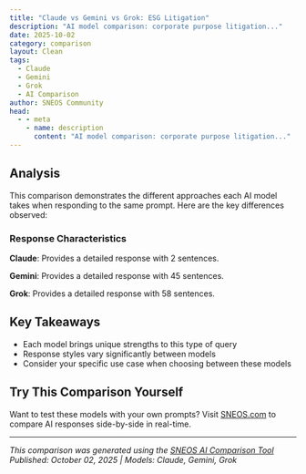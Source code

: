 ```yaml
---
title: "Claude vs Gemini vs Grok: ESG Litigation"
description: "AI model comparison: corporate purpose litigation..."
date: 2025-10-02
category: comparison
layout: Clean
tags:
  - Claude
  - Gemini
  - Grok
  - AI Comparison
author: SNEOS Community
head:
  - - meta
    - name: description
      content: "AI model comparison: corporate purpose litigation..."
---
```


<ChatComparison
  title="Claude vs Gemini vs Grok: ESG Litigation"
  prompt="corporate purpose litigation"
  :responses='{
    "Claude": "Corporate purpose litigation refers to legal disputes involving whether a corporation\u0027s actions align with its stated purpose, mission, or the interests it\u0027s legally bound to serve. Here are the key aspects:\n\n## Types of Corporate Purpose Litigation\n\n**Traditional Shareholder Primacy Cases**\n- Breach of fiduciary duty claims\n- Challenges to management decisions that don\u0027t maximize shareholder value\n- Derivative suits alleging mismanagement\n\n**Stakeholder-Oriented Disputes**\n- Cases involving benefit corporations (B-Corps)\n- Litigation over ESG (Environmental, Social, Governance) initiatives\n- Disputes about corporate social responsibility commitments\n\n## Key Legal Frameworks\n\n**Business Judgment Rule**\n- Protects directors\u0027 decisions made in good faith\n- Creates presumption that actions serve corporate purpose\n- Can be rebutted by showing conflicts of interest or gross negligence\n\n**Fiduciary Duties**\n- Duty of care and loyalty to shareholders\n- Evolving interpretations for stakeholder-governed entities\n- Balancing competing interests\n\n## Emerging Trends\n\n**Stakeholder Capitalism**\n- Growing acceptance of broader corporate purposes\n- Legal protection for considering non-shareholder interests\n- State laws enabling benefit corporation structures\n\n**ESG-Related Litigation**\n- Challenges to climate commitments\n- Disputes over diversity initiatives\n- Greenwashing and purpose-washing claims\n\n## Notable Case Areas\n\n- Executive compensation disputes\n- M\u0026A transactions and fairness\n- Corporate political spending\n- Environmental and social impact decisions\n\nWould you like me to elaborate on any particular aspect of corporate purpose litigation?",
    "Gemini": "Corporate purpose litigation is a burgeoning area of law that focuses on challenging corporate decisions and actions based on their alignment (or lack thereof) with a broader corporate purpose beyond simply maximizing shareholder value. It\u0027s a relatively new and evolving field, and there\u0027s no single, universally accepted definition or body of law governing it.  However, here\u0027s a breakdown of the key aspects:\n\n**Core Concepts:**\n\n*   **Corporate Purpose:** The fundamental reason for a corporation\u0027s existence, its mission, and the value it aims to create for society, not just for shareholders.  It\u0027s broader than just profit maximization.  Examples include environmental sustainability, social justice, ethical sourcing, community development, and innovation.\n*   **Stakeholder Capitalism:** A belief that corporations should consider the interests of all stakeholders (employees, customers, suppliers, communities, and the environment) in their decision-making, not just shareholders. This is often a guiding principle behind corporate purpose litigation.\n*   **Fiduciary Duty:**  Historically, corporate directors and officers have a fiduciary duty to act in the best interests of the corporation, which has traditionally been interpreted as maximizing shareholder value. Corporate purpose litigation challenges whether that interpretation is the *only* valid one, especially when a clearly defined corporate purpose is at stake.\n*   **Business Judgment Rule:**  A legal doctrine that protects directors and officers from liability for business decisions made in good faith, with due care, and on an informed basis, even if those decisions turn out to be unsuccessful.  Corporate purpose litigation often attempts to argue that the business judgment rule should not apply when a decision clearly violates a stated corporate purpose.\n\n**Types of Corporate Purpose Litigation:**\n\nWhile still evolving, here are some emerging categories:\n\n*   **Breach of Fiduciary Duty Claims:**  Shareholders suing directors and officers, alleging they breached their fiduciary duties by failing to adhere to the corporation\u0027s stated purpose. For example, a lawsuit alleging that a company with a stated commitment to environmental sustainability took actions that knowingly caused significant environmental damage.\n*   **Disclosure-Based Claims:**  Lawsuits alleging that a corporation misled investors or the public about its commitment to a specific purpose.  This might involve greenwashing allegations, where a company makes false or misleading claims about its environmental performance.\n*   **Contractual Claims:**  Lawsuits based on promises made in contracts (e.g., supply chain agreements, financing agreements) that incorporate specific corporate purpose-related commitments.\n*   **Derivative Suits:**  Lawsuits brought by shareholders on behalf of the corporation itself, alleging that the corporation\u0027s actions are harming its long-term interests by violating its stated purpose.\n*   **Challenging Corporate Charters:** In some jurisdictions, stakeholders may challenge the corporate charter itself if it is argued that the corporation is not fulfilling its stated purpose.\n\n**Key Challenges and Considerations:**\n\n*   **Defining \u0022Corporate Purpose\u0022:** A major challenge is establishing a clear and legally enforceable definition of corporate purpose.  Vague or aspirational statements of purpose are less likely to be the basis of successful litigation.\n*   **Causation and Damages:**  Plaintiffs must prove that the challenged corporate actions directly caused harm, either to the corporation itself or to the plaintiff stakeholders.  Quantifying damages can also be difficult.\n*   **Balancing Stakeholder Interests:** Courts must grapple with the difficult task of balancing the interests of different stakeholders, particularly when those interests conflict.\n*   **Jurisdictional Variations:** Corporate law varies from state to state (in the U.S.) and from country to country.  The legal landscape for corporate purpose litigation will therefore vary depending on the jurisdiction.\n*   **Impact on Corporate Governance:**  Corporate purpose litigation could potentially shift the balance of power within corporations, giving greater weight to the interests of non-shareholder stakeholders.\n*   **Business Judgement Rule:** It\u0027s a very high legal bar to overcome and will protect most corporate decisions.\n*   **Standing:**  Establishing that the plaintiff has the right to sue (i.e., \u0022standing\u0022) can be difficult, especially for non-shareholder stakeholders.\n\n**Examples and Developments:**\n\n*   **ClientEarth:** A prominent environmental law organization that has brought lawsuits against corporate directors in the UK, alleging breaches of fiduciary duty related to climate change risks.  Although these cases have not yet resulted in victories on the merits, they have raised awareness of the legal risks associated with climate inaction.\n*   **ESG (Environmental, Social, and Governance) Investing:**  The growth of ESG investing is driving increased scrutiny of corporate behavior and providing a framework for evaluating corporate purpose.  Lawsuits may arise when companies fail to live up to their ESG commitments.\n*   **Benefit Corporations (B Corps):**  A legal structure that allows companies to pursue a social or environmental mission alongside profit.  This structure may make it easier to bring corporate purpose litigation, as the company\u0027s purpose is legally codified.\n\n**In summary, corporate purpose litigation is an evolving area of law that has the potential to significantly impact corporate governance and corporate social responsibility. It raises complex legal and policy questions about the role of corporations in society and the balance of power between shareholders and other stakeholders. While successful litigation is still relatively rare, the increasing focus on stakeholder capitalism and ESG issues suggests that this area of law will continue to develop and gain importance.**\n\nIt is important to consult with a legal professional for advice on any specific legal situation. This information is for general educational purposes only and should not be considered legal advice.\n",
    "Grok": "Corporate purpose litigation refers to legal disputes or lawsuits that arise from disagreements over the fundamental purpose or objectives of a corporation, particularly in relation to its responsibilities to shareholders, stakeholders, and society at large. This type of litigation often centers on whether a corporation should prioritize profit maximization for shareholders or consider broader social, environmental, or ethical goals, such as those encapsulated in concepts like corporate social responsibility (CSR) or environmental, social, and governance (ESG) criteria.\n\n### Key Issues in Corporate Purpose Litigation\n1. **Shareholder Primacy vs. Stakeholder Theory**:\n   - Historically, corporate law in many jurisdictions, particularly in the United States, has emphasized shareholder primacy\u2014the idea that a corporation\u2019s primary duty is to maximize value for its shareholders. This principle was famously articulated by economist Milton Friedman in 1970.\n   - In contrast, stakeholder theory argues that corporations should balance the interests of all stakeholders, including employees, customers, communities, and the environment.\n   - Litigation may arise when shareholders sue corporate directors or officers for decisions perceived as prioritizing stakeholder interests over profits, or when stakeholders challenge actions that harm their interests.\n\n2. **Fiduciary Duties of Directors**:\n   - Corporate directors are legally obligated to act in the best interests of the corporation. In shareholder primacy jurisdictions, this often means maximizing shareholder value.\n   - However, in some cases, directors may face lawsuits for failing to consider broader stakeholder impacts or for making decisions that appear to prioritize personal or non-shareholder interests.\n\n3. **Emerging Legal Standards and Benefit Corporations**:\n   - Some jurisdictions have introduced legal frameworks allowing corporations to adopt a broader purpose beyond profit, such as through the creation of \u0022benefit corporations\u0022 (B Corps). These entities are explicitly allowed to pursue social and environmental goals alongside financial ones.\n   - Litigation can emerge when shareholders or stakeholders challenge whether a benefit corporation is adequately fulfilling its stated purpose or if it is neglecting its financial obligations.\n\n4. **ESG and Greenwashing Claims**:\n   - With the rise of ESG investing, companies face litigation risks related to claims of \u0022greenwashing\u0022\u2014making misleading or false claims about their environmental or social impact to attract investors or customers.\n   - Shareholders or regulatory bodies may sue corporations for failing to live up to ESG commitments, while others may challenge ESG initiatives as detracting from financial performance.\n\n5. **Regulatory and Public Policy Shifts**:\n   - Governments and regulators are increasingly emphasizing sustainability and social responsibility through laws and policies (e.g., the European Union\u0027s Corporate Sustainability Reporting Directive). Non-compliance with such regulations can lead to litigation.\n   - Conversely, some shareholders or activist groups might challenge corporate actions that they perceive as prioritizing compliance over profitability.\n\n### Notable Legal Cases and Precedents\n- **Dodge v. Ford Motor Co. (1919, Michigan Supreme Court, USA)**:\n   - A landmark case often cited for shareholder primacy, where the court ruled that Henry Ford could not reduce dividends to shareholders in order to fund employee benefits and lower car prices, emphasizing that a corporation\u2019s purpose is to generate profits for its owners.\n- **Revlon, Inc. v. MacAndrews \u0026 Forbes Holdings, Inc. (1986, Delaware Supreme Court, USA)**:\n   - Established the \u0022Revlon Rule,\u0022 which requires directors to prioritize shareholder value in the context of a company sale or change of control, reinforcing the primacy of shareholder interests in specific situations.\n- **Business Roundtable Statement (2019)**:\n   - While not a lawsuit, the Business Roundtable\u2019s redefinition of corporate purpose\u2014signed by over 180 CEOs\u2014shifted the narrative towards stakeholder capitalism. This has influenced subsequent debates and litigation over whether corporations are truly accountable to stakeholders or merely paying lip service.\n\n### Examples of Corporate Purpose Litigation\n1. **Shareholder Lawsuits Against ESG Policies**:\n   - Shareholders may sue companies for adopting ESG policies that they believe undermine profitability. For instance, in 2023, certain U.S. state attorneys general and conservative groups challenged asset managers like BlackRock for allegedly prioritizing ESG goals over fiduciary duties to investors.\n2. **Stakeholder and Consumer Lawsuits**:\n   - Consumers or activist groups may sue corporations for failing to meet stated social or environmental goals. For example, lawsuits against companies like Coca-Cola or Nestl\u00E9 over environmental harm or labor practices often invoke corporate purpose as a central issue.\n3. **Director Liability for Purpose-Driven Decisions**:\n   - Directors may face derivative suits (lawsuits brought by shareholders on behalf of the corporation) if their decisions to pursue social impact initiatives are deemed to violate fiduciary duties.\n\n### Jurisdictional Differences\n- **United States**: The Delaware courts, where many U.S. corporations are incorporated, generally adhere to shareholder primacy, though they allow some discretion under the \u0022business judgment rule,\u0022 which protects directors\u2019 decisions if made in good faith.\n- **European Union**: EU countries often embrace stakeholder models, with laws like the EU Taxonomy Regulation pushing for sustainability. Corporate purpose litigation in Europe may focus more on compliance with social and environmental mandates.\n- **United Kingdom**: The UK Companies Act 2006 requires directors to consider stakeholder interests (under Section 172), creating a legal basis for balancing profit and purpose, which can influence litigation outcomes.\n\n### Challenges and Future Trends\n- **Ambiguity in Corporate Purpose**: Defining and measuring \u0022purpose\u0022 beyond profit remains a challenge, leading to disputes over whether a company is fulfilling its stated mission.\n- **Activist Shareholders**: Both pro-ESG and anti-ESG activist investors are increasingly using litigation as a tool to enforce or challenge corporate purpose.\n- **Climate Litigation**: As climate change becomes a pressing issue, lawsuits against corporations for failing to address environmental impacts (or for misleading claims about sustainability) are on the rise.\n- **Legislative Reforms**: Governments are enacting laws to clarify corporate responsibilities, which may either reduce litigation by providing clarity or increase it by imposing stricter standards.\n\nCorporate purpose litigation is a dynamic and evolving field, reflecting broader societal debates about the role of business in addressing global challenges. Companies must navigate these legal risks by clearly defining their purpose, aligning actions with stated goals, and ensuring transparency with shareholders and stakeholders alike. Legal counsel often plays a critical role in advising on fiduciary duties, compliance, and risk mitigation strategies in this context.\n\nIf you have a specific case, jurisdiction, or aspect of corporate purpose litigation you\u0027d like to explore further, let me know!"
  }'
  published-date="02:26"
/>

## Analysis

This comparison demonstrates the different approaches each AI model takes when responding to the same prompt. Here are the key differences observed:

### Response Characteristics

**Claude**: Provides a detailed response with 2 sentences. 

**Gemini**: Provides a detailed response with 45 sentences. 

**Grok**: Provides a detailed response with 58 sentences. 

## Key Takeaways

- Each model brings unique strengths to this type of query
- Response styles vary significantly between models
- Consider your specific use case when choosing between these models

## Try This Comparison Yourself

Want to test these models with your own prompts? Visit [SNEOS.com](https://sneos.com) to compare AI responses side-by-side in real-time.

---

*This comparison was generated using the [SNEOS AI Comparison Tool](https://sneos.com)*
*Published: October 02, 2025 | Models: Claude, Gemini, Grok*
